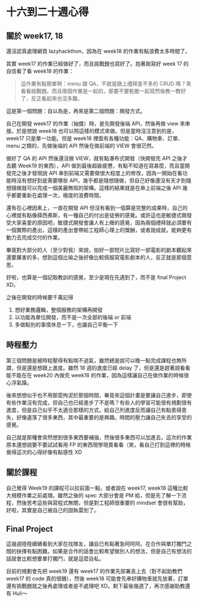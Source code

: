 # 十六到二十週心得

## 關於 week17, 18
還沒認真處理網頁 lazyhackthon，因為在 week18 的作業有點浪費太多時間了。

其實 week17 的作業已經做好了，而且挑戰題也寫好了。抱著剛寫好 week 17 的自信看了看 week18 的作業：

> 這作業有點簡單啊：menu 跟 QA，不就是跟上禮拜差不多的 CRUD 嗎？來看看挑戰題。而且兩個作業是一起的，那要不要乾脆一起寫然後教一教好了，反正看起來也沒多難。

這是第一個問題：自以為是，再來是第二個問題：開發方式。

自己在開發 week17 的作業（抽獎）時，是先開發後端 API，然後再做 view 來串接。於是想說 week18 也可以照這樣的模式來做。但是當時沒注意到的是，week17 只是單一功能。但是 week18 裡面有各種功能：QA、購物車、訂單、menu 之類的，先做後端的 API 然後在做前端的 VIEW 會很茫然。

做好了 QA 的 API 然後還沒做 VIEW，就有點瀑布式開發（快開發完 API 之後才去聽 Week19 的東西），API 做到最後超級疲憊，有點不知道在寫甚麼，而且當開發完之後才發現說 API 串到前端又需要做很大程度上的修改，因為一開始在看功能時沒有想好到底需要哪些 API，幾乎都是隨想隨做，但自己好像還沒有天才到隨想隨做就可以完成一個美麗無瑕的架構。這樣的結果就是在串上前端之後 API 幾乎都要重新在處理一次，極度的浪費時間。

還有在心裡因素上，一直在開發 API 但沒有看到一個算是完整的成果時，自己的心裡就有點像薛西弗斯，有一種自己的付出是徒勞的感覺。或許這也是敏捷式開發受大家喜愛的原因吧，敏捷式開發會讓人有上癮的感覺，因為兩個禮拜就必須要有一個實際的產出，這樣的產出會帶給工程師心理上的獎酬，或者說成就，能夠更有動力去完成交付的作業。

畢竟對大部分的人（至少對我）來說，拍好一部短片比寫好一部電影的劇本聽起來還要厲害的多，想到這個比喻之後好像比較佩服寫電影劇本的人，反正就是那個意思。

好啦，也算是一個記取教訓的感覺，至少是現在先遇到了，而不是 final Project XD。

之後在開發的時候要千萬記得
1. 想好業務邏輯，整個服務的架構再開發
2. 以功能為單位開發，而不是一次全部的後端 or 前端
3. 多做點別的事情休息一下，也讓自己平衡一下

## 時程壓力

第三個問題是被時程壓得有點喘不過氣，雖然總是說可以晚一點完成課程也無所謂，但是還是想跟上進度。雖然 18 週的進度已經 delay 了，但是還是趕著說看看能不能在在 week20 內做完 week18 的作業，因為這樣讓自己在做作業的時候很心浮氣躁。

後來想想似乎也不用那麼拘泥於那個時間，畢竟來這個計畫是要讓自己進步，即使有些作業沒有完成，但自己也已經進步了不是嗎？有些人的學習可能很有規劃很有進度，但是自己似乎不太適合那樣的方式。給自己列進度反而讓自己有點患得患失，好像遺落了很多東西，其中最重要的是興趣。時間的壓力讓自己失去的享受的感覺。

自己就是那種會突然想到很多東西要補強，然後很多東西可以加進去，這次的作業原本還想說要不要試試看用 FP 的東西現學現賣看看（笑，看自己打到這裡的時候覺得這次的心得好像有點感性 XD

## 關於課程

自己覺得 Week19 的課程可以拉前面一點，或者說在 week17, week18 這種比較大規模作業之前處理。雖然之後的 spec 大部分會是 PM 給，但是先了解一下流程，然後思考這些與寫程式無關，但是對工程師很重要的 mindset 會很有幫助，好啦，其實是自己被自己的固執雷到了。

## Final Project 

這幾週陸陸續續看到大家在找隊友，讓自已有點著急阿阿阿。在合作與單打獨鬥之間的抉擇有點困難。如果是合作的話會比較希望做別人的想法，但是自己有想法的話就會比較想要單打獨鬥，就是這麼自私。

目前的規劃會先把 week19 還有 week17 的作業先部署丟上去（對不起助教們 week17 的 code 真的很醜），然後 week18 可能會先串好購物車就先放著，訂單還有挑戰題就之後再處理或者是不處理吧 XD。剩下最後幾週了，再次感謝助教還有 Huli～